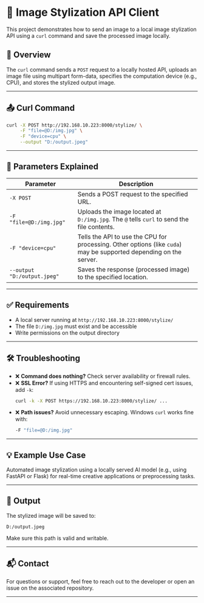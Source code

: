 # 🎨 Image Stylization API Client

This project demonstrates how to send an image to a local image stylization API using a `curl` command and save the processed image locally.

## 🔧 Overview

The `curl` command sends a `POST` request to a locally hosted API, uploads an image file using multipart form-data, specifies the computation device (e.g., CPU), and stores the stylized output image.

---

## 📤 Curl Command

```bash
curl -X POST http://192.168.10.223:8000/stylize/ \
     -F "file=@D:/img.jpg" \
     -F "device=cpu" \
     --output "D:/output.jpeg"
```

---

## 🧩 Parameters Explained

| Parameter | Description |
|----------|-------------|
| `-X POST` | Sends a POST request to the specified URL. |
| `-F "file=@D:/img.jpg"` | Uploads the image located at `D:/img.jpg`. The `@` tells `curl` to send the file contents. |
| `-F "device=cpu"` | Tells the API to use the CPU for processing. Other options (like `cuda`) may be supported depending on the server. |
| `--output "D:/output.jpeg"` | Saves the response (processed image) to the specified location. |

---

## ✅ Requirements

- A local server running at `http://192.168.10.223:8000/stylize/`
- The file `D:/img.jpg` must exist and be accessible
- Write permissions on the output directory

---

## 🛠 Troubleshooting

- ❌ **Command does nothing?** Check server availability or firewall rules.
- ❌ **SSL Error?** If using HTTPS and encountering self-signed cert issues, add `-k`:
  ```bash
  curl -k -X POST https://192.168.10.223:8000/stylize/ ...
  ```
- ❌ **Path issues?** Avoid unnecessary escaping. Windows `curl` works fine with:
  ```bash
  -F "file=@D:/img.jpg"
  ```

---

## 💡 Example Use Case

Automated image stylization using a locally served AI model (e.g., using FastAPI or Flask) for real-time creative applications or preprocessing tasks.

---

## 📂 Output

The stylized image will be saved to:
```
D:/output.jpeg
```

Make sure this path is valid and writable.

---

## 📬 Contact

For questions or support, feel free to reach out to the developer or open an issue on the associated repository.

---
